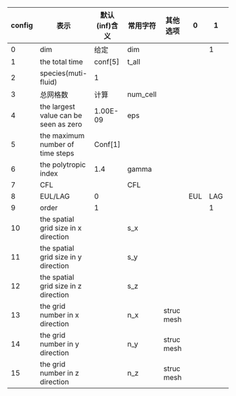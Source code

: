 | config | 表示                                  | 默认(inf)含义 | 常用字符 | 其他选项   | 0    | 1    | 2    | 3    |
| ------ | ------------------------------------- | ------------- | -------- | ---------- | ---- | ---- | ---- | ---- |
| 0      | dim                                   | 给定          | dim      |            |      | 1    | 2    | 3    |
| 1      | the total time                        | conf[5]       | t_all    |            |      |      |      |      |
| 2      | species(muti-fluid)                   | 1             |          |            |      |      | 2    |      |
| 3      | 总网格数                              | 计算          | num_cell |            |      |      |      |      |
| 4      | the largest value can be seen as zero | 1.00E-09      | eps      |            |      |      |      |      |
| 5      | the maximum number of time steps      | Conf[1]       |          |            |      |      |      |      |
| 6      | the polytropic index                  | 1.4           | gamma    |            |      |      |      |      |
| 7      | CFL                                   |               | CFL      |            |      |      |      |      |
| 8      | EUL/LAG                               | 0             |          |            | EUL  | LAG  | ALE  |      |
| 9      | order                                 | 1             |          |            |      | 1    | 2    |      |
| 10     | the spatial grid size in x direction  |               | s_x      |            |      |      |      |      |
| 11     | the spatial grid size in y direction  |               | s_y      |            |      |      |      |      |
| 12     | the spatial grid size in z direction  |               | s_z      |            |      |      |      |      |
| 13     | the grid number in x direction        |               | n_x      | struc mesh |      |      |      |      |
| 14     | the grid number in y direction        |               | n_y      | struc mesh |      |      |      |      |
| 15     | the grid number in z direction        |               | n_z      | struc mesh |      |      |      |      |
